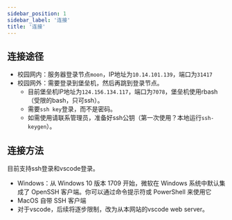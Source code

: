 ```yaml
---
sidebar_position: 1
sidebar_label: '连接'
title: '连接'
---
```


## 连接途径

- 校园网内：服务器登录节点`moon`，IP地址为`10.14.101.139`，端口为`31417`
- 校园网外：需要登录到堡垒机，然后再跳到登录节点。
    - 目前堡垒机IP地址为`124.156.134.117`，端口为`7078`，堡垒机使用rbash（受限的bash，只可ssh）。
    - 需要`ssh key`登录，而不是密码。
    - 如需使用请联系管理员，准备好ssh公钥（第一次使用？本地运行`ssh-keygen`）。


## 连接方法

目前支持ssh登录和vscode登录。

- Windows：从 Windows 10 版本 1709 开始，微软在 Windows 系统中默认集成了 OpenSSH 客户端。你可以通过命令提示符或 PowerShell 来使用它
- MacOS 自带 SSH 客户端
- 对于vscode，后续将逐步限制，改为从本网站的vscode web server。

